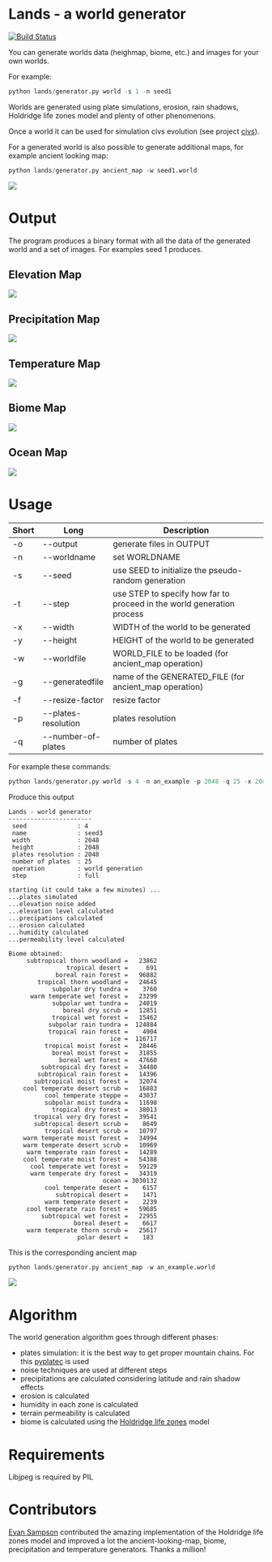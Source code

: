 Lands - a world generator
=========================

[![Build Status](https://travis-ci.org/ftomassetti/lands.svg?branch=master)](https://travis-ci.org/ftomassetti/lands)

You can generate worlds data (heighmap, biome, etc.) and images for your own worlds.

For example:

```python
python lands/generator.py world -s 1 -n seed1
```

Worlds are generated using plate simulations, erosion, rain shadows, Holdridge life zones model and plenty of other phenomenons.

Once a world it can be used for simulation civs evolution (see project [civs](https://github.com/ftomassetti/civs)).

For a generated world is also possible to generate additional maps, for example ancient looking map:

```python
python lands/generator.py ancient_map -w seed1.world
```

![](https://raw.githubusercontent.com/ftomassetti/lands/master/examples/ancient_map_seed1.png)

Output
======

The program produces a binary format with all the data of the generated world and a set of images. For examples seed 1 produces.

## Elevation Map

![](https://raw.githubusercontent.com/ftomassetti/lands/master/examples/world_seed_1_elevation.png)

## Precipitation Map

![](https://raw.githubusercontent.com/ftomassetti/lands/master/examples/world_seed_1_precipitation.png)

## Temperature Map

![](https://raw.githubusercontent.com/ftomassetti/lands/master/examples/world_seed_1_temperature.png)

## Biome Map

![](https://raw.githubusercontent.com/ftomassetti/lands/master/examples/world_seed_1_biome.png)

## Ocean Map

![](https://raw.githubusercontent.com/ftomassetti/lands/master/examples/world_seed_1_ocean.png)

Usage
=====

| Short | Long | Description |
|-------|------|-------------|
| -o    | --output | generate files in OUTPUT |
| -n    | --worldname | set WORLDNAME |
| -s    | --seed | use SEED to initialize the pseudo-random generation |
| -t    | --step | use STEP to specify how far to proceed in the world generation process |
| -x    | --width | WIDTH of the world to be generated |
| -y    | --height | HEIGHT of the world to be generated |
| -w    | --worldfile | WORLD_FILE to be loaded (for ancient_map operation) |
| -g    | --generatedfile | name of the GENERATED_FILE (for ancient_map operation) |
| -f    | --resize-factor | resize factor |
| -p    | --plates-resolution | plates resolution |
| -q    | --number-of-plates | number of plates |

For example these commands:

```python
python lands/generator.py world -s 4 -n an_example -p 2048 -q 25 -x 2048 -y 2048
```

Produce this output

```
Lands - world generator
-----------------------
 seed              : 4
 name              : seed3
 width             : 2048
 height            : 2048
 plates resolution : 2048
 number of plates  : 25
 operation         : world generation
 step              : full

starting (it could take a few minutes) ...
...plates simulated
...elevation noise added
...elevation level calculated
...precipations calculated
...erosion calculated
...humidity calculated
...permeability level calculated

Biome obtained:
     subtropical thorn woodland =   23862
                tropical desert =     691
             boreal rain forest =   96882
        tropical thorn woodland =   24645
            subpolar dry tundra =    3760
      warm temperate wet forest =   23299
            subpolar wet tundra =   24019
               boreal dry scrub =   12851
            tropical wet forest =   15462
           subpolar rain tundra =  124884
           tropical rain forest =    4904
                            ice =  116717
          tropical moist forest =   28446
            boreal moist forest =   31855
              boreal wet forest =   47660
         subtropical dry forest =   34480
        subtropical rain forest =   14396
       subtropical moist forest =   32074
    cool temperate desert scrub =   16883
          cool temperate steppe =   43037
          subpolar moist tundra =   11698
            tropical dry forest =   38013
       tropical very dry forest =   39541
       subtropical desert scrub =    8649
          tropical desert scrub =   10797
    warm temperate moist forest =   34994
    warm temperate desert scrub =   10969
     warm temperate rain forest =   14289
    cool temperate moist forest =   54388
      cool temperate wet forest =   59129
      warm temperate dry forest =   34319
                          ocean = 3030132
          cool temperate desert =    6157
             subtropical desert =    1471
          warm temperate desert =    2239
     cool temperate rain forest =   59685
         subtropical wet forest =   22955
                  boreal desert =    6617
     warm temperate thorn scrub =   25617
                   polar desert =    183
```

This is the corresponding ancient map

```python
python lands/generator.py ancient_map -w an_example.world
```

![](https://raw.githubusercontent.com/ftomassetti/lands/master/examples/ancient_map_large.png)

Algorithm
=========

The world generation algorithm goes through different phases:
* plates simulation: it is the best way to get proper mountain chains. For this [pyplatec](https://github.com/ftomassetti/pyplatec) is used
* noise techniques are used at different steps
* precipitations are calculated considering latitude and rain shadow effects
* erosion is calculated
* humidity in each zone is calculated
* terrain permeability is calculated
* biome is calculated using the [Holdridge life zones](http://en.wikipedia.org/wiki/Holdridge_life_zones) model

Requirements
============

Libjpeg is required by PIL

Contributors
============

[Evan Sampson](https://github.com/esampson) contributed the amazing implementation of the Holdridge life zones model
and improved a lot the ancient-looking-map, biome, precipitation and temperature generators. Thanks a million!
